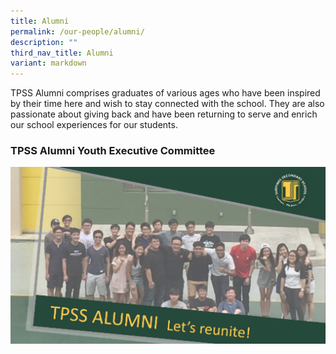 ```yaml
---
title: Alumni
permalink: /our-people/alumni/
description: ""
third_nav_title: Alumni
variant: markdown
---
```

TPSS Alumni comprises graduates of various ages who have been inspired by their time here and wish to stay connected with the school. They are also passionate about giving back and have been returning to serve and enrich our school experiences for our students.

### TPSS Alumni Youth Executive Committee

![](/images/tpss%20alumni%202023.png)